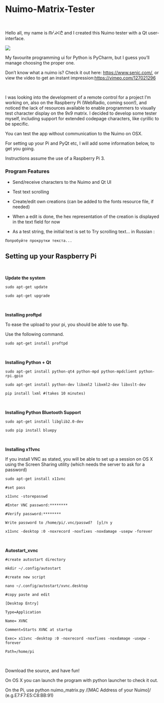 Nuimo-Matrix-Tester
===================

 

Hello all, my name is ᗰᓮᖽᐸᕧ and I created this Nuimo tester with a Qt
user-interface.

![](http://mybesttools.net/github/NuimoTester2.png)

My favourite programming ui for Python is PyCharm, but I guess you’ll manage
choosing the proper one.

Don’t know what a nuimo is? Check it out here: <https://www.senic.com/>, or view
the video to get an instant impression:<https://vimeo.com/127021296>

 

I was looking into the development of a remote control for a project I’m working
on, also on the Raspberry Pi (WebRadio, coming soon!), and noticed the lack of
resources available to enable programmers to visually test character display on
the 9x9 matrix. I decided to develop some tester myself, including support for
extended codepage characters, like cyrillic to be specific.

You can test the app without communication to the Nuimo on OSX.

For setting up your Pi and PyQt etc, I will add some information below, to get
you going.

Instructions assume the use of a Raspberry Pi 3.



### Program Features

-   Send/receive characters to the Nuimo and Qt UI

-   Test text scrolling

-   Create/edit own creations (can be added to the fonts resource file, if
    needed)

-   When a edit is done, the hex representation of the creation is displayed in
    the text field for now

-   As a test string, the initial text is set to Try scrolling text… in Russian
    :

~~~~~~~~~~~~~~~~~~~~~~~~~~~~~~~~~~~~~~~~~~~~~~~~~~~~~~~~~~~~~~~~~~~~~~~~~~~~~~~~
Попробуйте прокрутки текста...
~~~~~~~~~~~~~~~~~~~~~~~~~~~~~~~~~~~~~~~~~~~~~~~~~~~~~~~~~~~~~~~~~~~~~~~~~~~~~~~~

Setting up your Raspberry Pi 
-----------------------------

 

**Update the system**

~~~~~~~~~~~~~~~~~~~~~~~~~~~~~~~~~~~~~~~~~~~~~~~~~~~~~~~~~~~~~~~~~~~~~~~~~~~~~~~~
sudo apt-get update
~~~~~~~~~~~~~~~~~~~~~~~~~~~~~~~~~~~~~~~~~~~~~~~~~~~~~~~~~~~~~~~~~~~~~~~~~~~~~~~~

~~~~~~~~~~~~~~~~~~~~~~~~~~~~~~~~~~~~~~~~~~~~~~~~~~~~~~~~~~~~~~~~~~~~~~~~~~~~~~~~
sudo apt-get upgrade
~~~~~~~~~~~~~~~~~~~~~~~~~~~~~~~~~~~~~~~~~~~~~~~~~~~~~~~~~~~~~~~~~~~~~~~~~~~~~~~~

 

**Installing proftpd**

To ease the upload to your pi, you should be able to use ftp.

Use the following command.

~~~~~~~~~~~~~~~~~~~~~~~~~~~~~~~~~~~~~~~~~~~~~~~~~~~~~~~~~~~~~~~~~~~~~~~~~~~~~~~~
sudo apt-get install proftpd
~~~~~~~~~~~~~~~~~~~~~~~~~~~~~~~~~~~~~~~~~~~~~~~~~~~~~~~~~~~~~~~~~~~~~~~~~~~~~~~~

 

**Installing Python + Qt**

~~~~~~~~~~~~~~~~~~~~~~~~~~~~~~~~~~~~~~~~~~~~~~~~~~~~~~~~~~~~~~~~~~~~~~~~~~~~~~~~
sudo apt-get install python-qt4 python-mpd python-mpdclient python-rpi.gpio
~~~~~~~~~~~~~~~~~~~~~~~~~~~~~~~~~~~~~~~~~~~~~~~~~~~~~~~~~~~~~~~~~~~~~~~~~~~~~~~~

~~~~~~~~~~~~~~~~~~~~~~~~~~~~~~~~~~~~~~~~~~~~~~~~~~~~~~~~~~~~~~~~~~~~~~~~~~~~~~~~
sudo apt-get install python-dev libxml2 libxml2-dev libxslt-dev
~~~~~~~~~~~~~~~~~~~~~~~~~~~~~~~~~~~~~~~~~~~~~~~~~~~~~~~~~~~~~~~~~~~~~~~~~~~~~~~~

~~~~~~~~~~~~~~~~~~~~~~~~~~~~~~~~~~~~~~~~~~~~~~~~~~~~~~~~~~~~~~~~~~~~~~~~~~~~~~~~
pip install lxml #(takes 10 minutes)
~~~~~~~~~~~~~~~~~~~~~~~~~~~~~~~~~~~~~~~~~~~~~~~~~~~~~~~~~~~~~~~~~~~~~~~~~~~~~~~~

 

**Installing Python Bluetooth Support**

~~~~~~~~~~~~~~~~~~~~~~~~~~~~~~~~~~~~~~~~~~~~~~~~~~~~~~~~~~~~~~~~~~~~~~~~~~~~~~~~
sudo apt-get install libglib2.0-dev
~~~~~~~~~~~~~~~~~~~~~~~~~~~~~~~~~~~~~~~~~~~~~~~~~~~~~~~~~~~~~~~~~~~~~~~~~~~~~~~~

~~~~~~~~~~~~~~~~~~~~~~~~~~~~~~~~~~~~~~~~~~~~~~~~~~~~~~~~~~~~~~~~~~~~~~~~~~~~~~~~
sudo pip install bluepy
~~~~~~~~~~~~~~~~~~~~~~~~~~~~~~~~~~~~~~~~~~~~~~~~~~~~~~~~~~~~~~~~~~~~~~~~~~~~~~~~

 

**Installing x11vnc**

If you install VNC as stated, you will be able to set up a session on OS X using
the Screen Sharing utility (which needs the server to ask for a password)

~~~~~~~~~~~~~~~~~~~~~~~~~~~~~~~~~~~~~~~~~~~~~~~~~~~~~~~~~~~~~~~~~~~~~~~~~~~~~~~~
sudo apt-get install x11vnc
~~~~~~~~~~~~~~~~~~~~~~~~~~~~~~~~~~~~~~~~~~~~~~~~~~~~~~~~~~~~~~~~~~~~~~~~~~~~~~~~

~~~~~~~~~~~~~~~~~~~~~~~~~~~~~~~~~~~~~~~~~~~~~~~~~~~~~~~~~~~~~~~~~~~~~~~~~~~~~~~~
#set pass
~~~~~~~~~~~~~~~~~~~~~~~~~~~~~~~~~~~~~~~~~~~~~~~~~~~~~~~~~~~~~~~~~~~~~~~~~~~~~~~~

~~~~~~~~~~~~~~~~~~~~~~~~~~~~~~~~~~~~~~~~~~~~~~~~~~~~~~~~~~~~~~~~~~~~~~~~~~~~~~~~
x11vnc -storepasswd
~~~~~~~~~~~~~~~~~~~~~~~~~~~~~~~~~~~~~~~~~~~~~~~~~~~~~~~~~~~~~~~~~~~~~~~~~~~~~~~~

~~~~~~~~~~~~~~~~~~~~~~~~~~~~~~~~~~~~~~~~~~~~~~~~~~~~~~~~~~~~~~~~~~~~~~~~~~~~~~~~
#Enter VNC password:********
~~~~~~~~~~~~~~~~~~~~~~~~~~~~~~~~~~~~~~~~~~~~~~~~~~~~~~~~~~~~~~~~~~~~~~~~~~~~~~~~

~~~~~~~~~~~~~~~~~~~~~~~~~~~~~~~~~~~~~~~~~~~~~~~~~~~~~~~~~~~~~~~~~~~~~~~~~~~~~~~~
#Verify password:********
~~~~~~~~~~~~~~~~~~~~~~~~~~~~~~~~~~~~~~~~~~~~~~~~~~~~~~~~~~~~~~~~~~~~~~~~~~~~~~~~

~~~~~~~~~~~~~~~~~~~~~~~~~~~~~~~~~~~~~~~~~~~~~~~~~~~~~~~~~~~~~~~~~~~~~~~~~~~~~~~~
Write password to /home/pi/.vnc/passwd?  [y]/n y
~~~~~~~~~~~~~~~~~~~~~~~~~~~~~~~~~~~~~~~~~~~~~~~~~~~~~~~~~~~~~~~~~~~~~~~~~~~~~~~~

~~~~~~~~~~~~~~~~~~~~~~~~~~~~~~~~~~~~~~~~~~~~~~~~~~~~~~~~~~~~~~~~~~~~~~~~~~~~~~~~
x11vnc -desktop :0 -noxrecord -noxfixes -noxdamage -usepw -forever
~~~~~~~~~~~~~~~~~~~~~~~~~~~~~~~~~~~~~~~~~~~~~~~~~~~~~~~~~~~~~~~~~~~~~~~~~~~~~~~~

 

**Autostart\_xvnc**

~~~~~~~~~~~~~~~~~~~~~~~~~~~~~~~~~~~~~~~~~~~~~~~~~~~~~~~~~~~~~~~~~~~~~~~~~~~~~~~~
#create autostart directory
~~~~~~~~~~~~~~~~~~~~~~~~~~~~~~~~~~~~~~~~~~~~~~~~~~~~~~~~~~~~~~~~~~~~~~~~~~~~~~~~

~~~~~~~~~~~~~~~~~~~~~~~~~~~~~~~~~~~~~~~~~~~~~~~~~~~~~~~~~~~~~~~~~~~~~~~~~~~~~~~~
mkdir ~/.config/autostart
~~~~~~~~~~~~~~~~~~~~~~~~~~~~~~~~~~~~~~~~~~~~~~~~~~~~~~~~~~~~~~~~~~~~~~~~~~~~~~~~

~~~~~~~~~~~~~~~~~~~~~~~~~~~~~~~~~~~~~~~~~~~~~~~~~~~~~~~~~~~~~~~~~~~~~~~~~~~~~~~~
#create new script
~~~~~~~~~~~~~~~~~~~~~~~~~~~~~~~~~~~~~~~~~~~~~~~~~~~~~~~~~~~~~~~~~~~~~~~~~~~~~~~~

~~~~~~~~~~~~~~~~~~~~~~~~~~~~~~~~~~~~~~~~~~~~~~~~~~~~~~~~~~~~~~~~~~~~~~~~~~~~~~~~
nano ~/.config/autostart/xvnc.desktop
~~~~~~~~~~~~~~~~~~~~~~~~~~~~~~~~~~~~~~~~~~~~~~~~~~~~~~~~~~~~~~~~~~~~~~~~~~~~~~~~

~~~~~~~~~~~~~~~~~~~~~~~~~~~~~~~~~~~~~~~~~~~~~~~~~~~~~~~~~~~~~~~~~~~~~~~~~~~~~~~~
#copy paste and edit
~~~~~~~~~~~~~~~~~~~~~~~~~~~~~~~~~~~~~~~~~~~~~~~~~~~~~~~~~~~~~~~~~~~~~~~~~~~~~~~~

~~~~~~~~~~~~~~~~~~~~~~~~~~~~~~~~~~~~~~~~~~~~~~~~~~~~~~~~~~~~~~~~~~~~~~~~~~~~~~~~
[Desktop Entry]
~~~~~~~~~~~~~~~~~~~~~~~~~~~~~~~~~~~~~~~~~~~~~~~~~~~~~~~~~~~~~~~~~~~~~~~~~~~~~~~~

~~~~~~~~~~~~~~~~~~~~~~~~~~~~~~~~~~~~~~~~~~~~~~~~~~~~~~~~~~~~~~~~~~~~~~~~~~~~~~~~
Type=Application
~~~~~~~~~~~~~~~~~~~~~~~~~~~~~~~~~~~~~~~~~~~~~~~~~~~~~~~~~~~~~~~~~~~~~~~~~~~~~~~~

~~~~~~~~~~~~~~~~~~~~~~~~~~~~~~~~~~~~~~~~~~~~~~~~~~~~~~~~~~~~~~~~~~~~~~~~~~~~~~~~
Name= XVNC
~~~~~~~~~~~~~~~~~~~~~~~~~~~~~~~~~~~~~~~~~~~~~~~~~~~~~~~~~~~~~~~~~~~~~~~~~~~~~~~~

~~~~~~~~~~~~~~~~~~~~~~~~~~~~~~~~~~~~~~~~~~~~~~~~~~~~~~~~~~~~~~~~~~~~~~~~~~~~~~~~
Comment=Starts XVNC at startup
~~~~~~~~~~~~~~~~~~~~~~~~~~~~~~~~~~~~~~~~~~~~~~~~~~~~~~~~~~~~~~~~~~~~~~~~~~~~~~~~

~~~~~~~~~~~~~~~~~~~~~~~~~~~~~~~~~~~~~~~~~~~~~~~~~~~~~~~~~~~~~~~~~~~~~~~~~~~~~~~~
Exec= x11vnc -desktop :0 -noxrecord -noxfixes -noxdamage -usepw -forever
~~~~~~~~~~~~~~~~~~~~~~~~~~~~~~~~~~~~~~~~~~~~~~~~~~~~~~~~~~~~~~~~~~~~~~~~~~~~~~~~

~~~~~~~~~~~~~~~~~~~~~~~~~~~~~~~~~~~~~~~~~~~~~~~~~~~~~~~~~~~~~~~~~~~~~~~~~~~~~~~~
Path=/home/pi
~~~~~~~~~~~~~~~~~~~~~~~~~~~~~~~~~~~~~~~~~~~~~~~~~~~~~~~~~~~~~~~~~~~~~~~~~~~~~~~~

 

Download the source, and have fun!

On OS X you can launch the program with python launcher to check it out.

On the Pi, use python nuimo\_matrix.py /[MAC Address of your Nuimo]/
(e.g.E7:F7:E5:C8:BB:91)
